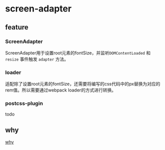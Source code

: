 # screen-adapter

## feature

### ScreenAdapter

ScreenAdapter用于设置root元素的fontSize，并监听`DOMContentLoaded` 和 `resize` 事件触发 `adapter` 方法。

### loader

适配除了设置root元素的fontSize，还需要将编写的css代码中的px替换为对应的rem值。所以需要通过webpack loader的方式进行转换。

### postcss-plugin

todo

## why

[why](./why.md)